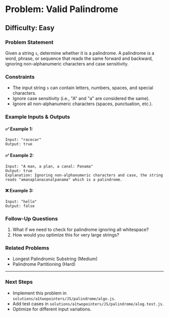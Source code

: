 # Problem: Valid Palindrome

## Difficulty: Easy

### **Problem Statement**

Given a string `s`, determine whether it is a palindrome. A palindrome is a word, phrase, or sequence that reads the same forward and backward, ignoring non-alphanumeric characters and case sensitivity.

### **Constraints**

- The input string `s` can contain letters, numbers, spaces, and special characters.
- Ignore case sensitivity (i.e., "A" and "a" are considered the same).
- Ignore all non-alphanumeric characters (spaces, punctuation, etc.).

### **Example Inputs & Outputs**

#### ✅ Example 1:

```
Input: "racecar"
Output: true
```

#### ✅ Example 2:

```
Input: "A man, a plan, a canal: Panama"
Output: true
Explanation: Ignoring non-alphanumeric characters and case, the string reads "amanaplanacanalpanama" which is a palindrome.
```

#### ❌ Example 3:

```
Input: "hello"
Output: false
```

### **Follow-Up Questions**

1. What if we need to check for palindrome ignoring all whitespace?
2. How would you optimize this for very large strings?

### **Related Problems**

- Longest Palindromic Substring (Medium)
- Palindrome Partitioning (Hard)

---

### **Next Steps**

- Implement this problem in `solutions/a1twopointers/JS/palindrome/algo.js`.
- Add test cases in `solutions/a1twopointers/JS/palindrome/alog.test.js`.
- Optimize for different input variations.
